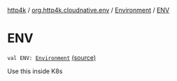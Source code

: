 [http4k](../../index.md) / [org.http4k.cloudnative.env](../index.md) / [Environment](index.md) / [ENV](./-e-n-v.md)

# ENV

`val ENV: `[`Environment`](index.md) [(source)](https://github.com/http4k/http4k/blob/master/http4k-cloudnative/src/main/kotlin/org/http4k/cloudnative/env/Environment.kt#L21)

Use this inside K8s

